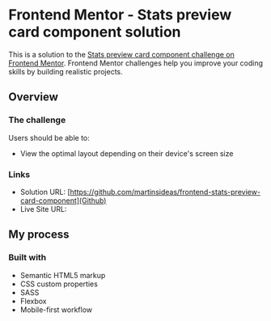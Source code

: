 # Frontend Mentor - Stats preview card component solution

This is a solution to the [Stats preview card component challenge on Frontend Mentor](https://www.frontendmentor.io/challenges/stats-preview-card-component-8JqbgoU62). Frontend Mentor challenges help you improve your coding skills by building realistic projects. 

## Overview

### The challenge

Users should be able to:

- View the optimal layout depending on their device's screen size

### Links

- Solution URL: [https://github.com/martinsideas/frontend-stats-preview-card-component](Github)
- Live Site URL: [](Netlify)

## My process

### Built with

- Semantic HTML5 markup
- CSS custom properties
- SASS
- Flexbox
- Mobile-first workflow